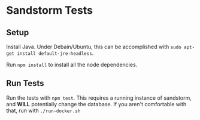 # Sandstorm Tests

## Setup

Install Java. Under Debain/Ubuntu, this can be accomplished with `sudo apt-get install default-jre-headless`.

Run `npm install` to install all the node dependencies.

## Run Tests

Run the tests with `npm test`. This requires a running instance of sandstorm, and **WILL** potentially change the database. If you aren't comfortable with that, run with `./run-docker.sh`
```
